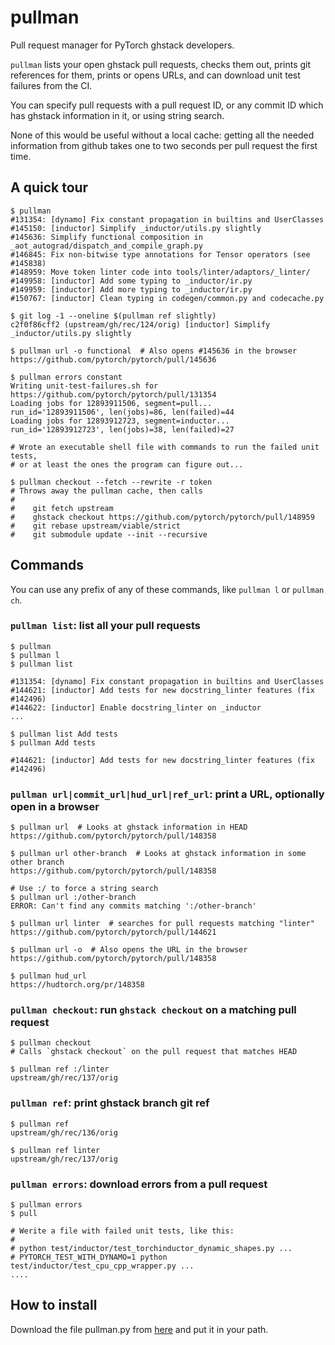 # pullman

Pull request manager for PyTorch ghstack developers.

`pullman` lists your open ghstack pull requests, checks them out, prints git
references for them, prints or opens URLs, and can download unit test failures
from the CI.

You can specify pull requests with a pull request ID, or any commit ID which
has ghstack information in it, or using string search.

None of this would be useful without a local cache: getting all the needed information
from github takes one to two seconds per pull request the first time.

## A quick tour

    $ pullman
    #131354: [dynamo] Fix constant propagation in builtins and UserClasses
    #145150: [inductor] Simplify _inductor/utils.py slightly
    #145636: Simplify functional composition in _aot_autograd/dispatch_and_compile_graph.py
    #146845: Fix non-bitwise type annotations for Tensor operators (see #145838)
    #148959: Move token linter code into tools/linter/adaptors/_linter/
    #149958: [inductor] Add some typing to _inductor/ir.py
    #149959: [inductor] Add more typing to _inductor/ir.py
    #150767: [inductor] Clean typing in codegen/common.py and codecache.py

    $ git log -1 --oneline $(pullman ref slightly)
    c2f0f86cff2 (upstream/gh/rec/124/orig) [inductor] Simplify _inductor/utils.py slightly

    $ pullman url -o functional  # Also opens #145636 in the browser
    https://github.com/pytorch/pytorch/pull/145636

    $ pullman errors constant
    Writing unit-test-failures.sh for https://github.com/pytorch/pytorch/pull/131354
    Loading jobs for 12893911506, segment=pull...
    run_id='12893911506', len(jobs)=86, len(failed)=44
    Loading jobs for 12893912723, segment=inductor...
    run_id='12893912723', len(jobs)=38, len(failed)=27

    # Wrote an executable shell file with commands to run the failed unit tests,
    # or at least the ones the program can figure out...

    $ pullman checkout --fetch --rewrite -r token
    # Throws away the pullman cache, then calls
    #
    #    git fetch upstream
    #    ghstack checkout https://github.com/pytorch/pytorch/pull/148959
    #    git rebase upstream/viable/strict
    #    git submodule update --init --recursive

## Commands

You can use any prefix of any of these commands, like `pullman l` or `pullman ch`.

### `pullman list`: list all your pull requests

    $ pullman
    $ pullman l
    $ pullman list

    #131354: [dynamo] Fix constant propagation in builtins and UserClasses
    #144621: [inductor] Add tests for new docstring_linter features (fix #142496)
    #144622: [inductor] Enable docstring_linter on _inductor
    ...

    $ pullman list Add tests
    $ pullman Add tests

    #144621: [inductor] Add tests for new docstring_linter features (fix #142496)

### `pullman url|commit_url|hud_url|ref_url`: print a URL, optionally open in a browser

    $ pullman url  # Looks at ghstack information in HEAD
    https://github.com/pytorch/pytorch/pull/148358

    $ pullman url other-branch  # Looks at ghstack information in some other branch
    https://github.com/pytorch/pytorch/pull/148358

    # Use :/ to force a string search
    $ pullman url :/other-branch
    ERROR: Can't find any commits matching ':/other-branch'

    $ pullman url linter  # searches for pull requests matching "linter"
    https://github.com/pytorch/pytorch/pull/144621

    $ pullman url -o  # Also opens the URL in the browser
    https://github.com/pytorch/pytorch/pull/148358

    $ pullman hud_url
    https://hudtorch.org/pr/148358

### `pullman checkout`: run `ghstack checkout` on a matching pull request

    $ pullman checkout
    # Calls `ghstack checkout` on the pull request that matches HEAD

    $ pullman ref :/linter
    upstream/gh/rec/137/orig

### `pullman ref`: print ghstack branch git ref

    $ pullman ref
    upstream/gh/rec/136/orig

    $ pullman ref linter
    upstream/gh/rec/137/orig

### `pullman errors`: download errors from a pull request

    $ pullman errors
    $ pull

    # Werite a file with failed unit tests, like this:
    #
    # python test/inductor/test_torchinductor_dynamic_shapes.py ...
    # PYTORCH_TEST_WITH_DYNAMO=1 python test/inductor/test_cpu_cpp_wrapper.py ...
    ....

## How to install

Download the file pullman.py from [here](https://github.com/rec/pullman/blob/main/pullman.py)
and put it in your path.
